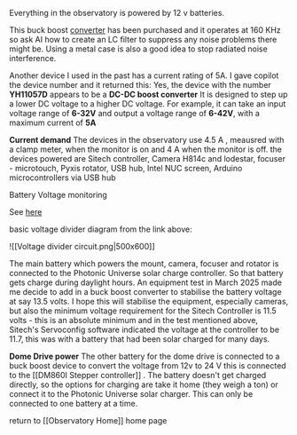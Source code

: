 Everything in the observatory is powered by 12 v batteries.

This buck boost [converter](https://kunkune.co.uk/shop/dc-to-dc-converters/250w-10a-boost-converter-step-up-module-8-48v-to-12-50v-adjustable/) has been purchased and it operates at 160 KHz so ask AI how to create an LC filter to suppress any noise problems there might be. Using a metal case is also a good idea to stop radiated noise interference.

Another device I used in the past has a current rating of 5A. 
I gave copilot the device number and it returned this:
Yes, the device with the number **YH11057D** appears to be a **DC-DC boost converter**
It is designed to step up a lower DC voltage to a higher DC voltage. For example, it can take an input voltage range of **6-32V** and output a voltage range of **6-42V**, with a maximum current of **5A**

**Current demand**
The devices in the observatory use 4.5 A , meausred with a clamp meter, when the monitor is on and 4 A when the monitor is off.
the devices powered are Sitech controller, Camera H814c and lodestar, focuser - microtouch, Pyxis rotator, USB hub, Intel NUC screen, Arduino microcontrollers via USB hub

Battery Voltage monitoring

See [here](https://www.re-innovation.co.uk/docs/accurate-voltage-measurment/)

basic voltage divider diagram from the link above:

![[Voltage divider circuit.png|500x600]]

The main battery which powers the mount, camera, focuser and rotator is connected to the Photonic Universe solar charge controller. So that battery gets charge during daylight hours. An equipment test in March 2025 made me decide to add in a buck boost converter to stabilise the battery voltage at say 13.5 volts. I hope this will stabilise the equipment, especially cameras, but also the minimum voltage requirement for the Sitech Controller is 11.5 volts - this is an absolute minimum and in the test mentioned above, Sitech's Servoconfig software indicated the voltage at the controller to be 11.7, this was with a battery that had been solar charged for many days.

**Dome Drive power**
The other battery for the dome drive is connected to a buck boost device to convert the voltage from 12v to 24 V this is connected to the [[DM860I Stepper controller]] . The battery doesn't get charged directly, so the options for charging are take it home (they weigh a ton) or connect it to the Photonic Universe solar charger. This can only be connected to one battery at a time.





return to [[Observatory Home]] home page
